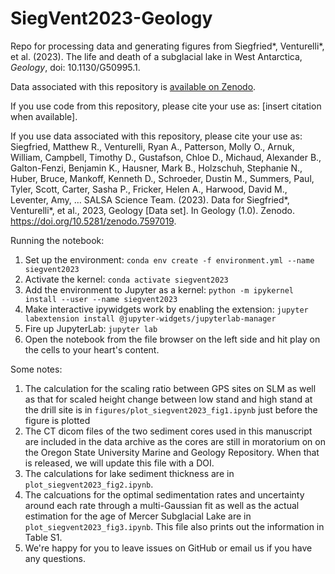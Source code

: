 # SiegVent2023-Geology 
Repo for processing data and generating figures from Siegfried\*, Venturelli\*, et al. (2023). The life and death of a subglacial lake in West Antarctica, *Geology*, doi: 10.1130/G50995.1.

Data associated with this repository is [available on Zenodo](https://www.doi.org/10.5281/zenodo.7597019).

If you use code from this repository, please cite your use as:
[insert citation when available].

If you use data associated with this repository, please cite your use as:
Siegfried, Matthew R., Venturelli, Ryan A., Patterson, Molly O., Arnuk, William, Campbell, Timothy D., Gustafson, Chloe D., Michaud, Alexander B., Galton-Fenzi, Benjamin K., Hausner, Mark B., Holzschuh, Stephanie N., Huber, Bruce, Mankoff, Kenneth D., Schroeder, Dustin M., Summers, Paul, Tyler, Scott, Carter, Sasha P., Fricker, Helen A., Harwood, David M., Leventer, Amy, … SALSA Science Team. (2023). Data for Siegfried*, Venturelli*, et al., 2023, Geology [Data set]. In Geology (1.0). Zenodo. https://doi.org/10.5281/zenodo.7597019.


Running the notebook: 

1. Set up the environment: `conda env create -f environment.yml --name siegvent2023`
2. Activate the kernel: `conda activate siegvent2023`
3. Add the environment to Jupyter as a kernel: `python -m ipykernel install --user --name siegvent2023`
4. Make interactive ipywidgets work by enabling the extension: `jupyter labextension install @jupyter-widgets/jupyterlab-manager`
5. Fire up JupyterLab: `jupyter lab`
6. Open the notebook from the file browser on the left side and hit play on the cells to your heart's content.

Some notes:

1. The calculation for the scaling ratio between GPS sites on SLM as well as that for scaled height change between low stand and high stand at the drill site is in `figures/plot_siegvent2023_fig1.ipynb` just before the figure is plotted
2. The CT dicom files of the two sediment cores used in this manuscript are included in the data archive as the cores are still in moratorium on on the Oregon State University Marine and Geology Repository. When that is released, we will update this file with a DOI.
3. The calculations for lake sediment thickness are in `plot_siegvent2023_fig2.ipynb`.
4. The calcuations for the optimal sedimentation rates and uncertainty around each rate through a multi-Gaussian fit as well as the actual estimation for the age of Mercer Subglacial Lake are in `plot_siegvent2023_fig3.ipynb`. This file also prints out the information in Table S1.
5. We're happy for you to leave issues on GitHub or email us if you have any questions.
